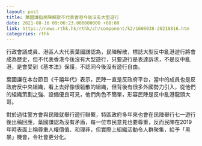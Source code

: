 ```yaml
---
layout: post
title: 葉國謙指民陣解散不代表香港今後沒有大型遊行
date: 2021-08-16 09:06:23.000000000 +08:00
link: https://news.rthk.hk/rthk/ch/component/k2/1606038-20210816.htm
categories: rthk
---
```


行政會議成員、港區人大代表葉國謙認為，民陣解散，標誌大型反中亂港遊行將會成為歷史，但不代表香港今後沒有大型遊行，只要遊行是表達訴求，不是反中亂港，是會受到《基本法》保護，不認同今後沒有遊行自由。

葉國謙在本台節目《千禧年代》表示，民陣一直是反政府平台，當中的成員也是反政府反中央組織，看上去好像很鬆散的組織，但背後有很多外國勢力引入，從他們的組織策劃之強、設備優良可見，他們角色不簡單，形容民陣是反中亂港龍頭大哥。

對於過往警方會與民陣就舉行遊行聯繋，特區政府多年來也會在民陣舉行七一遊行後出稿回應，葉國謙認為沒有矛盾，每一位市民意見也要尊重，反而民陣在2019年時表面上稱尊重人權價值、和理非，但實際上組織活動令人群聚集，給予「黑暴」機會，令社會更分化。
